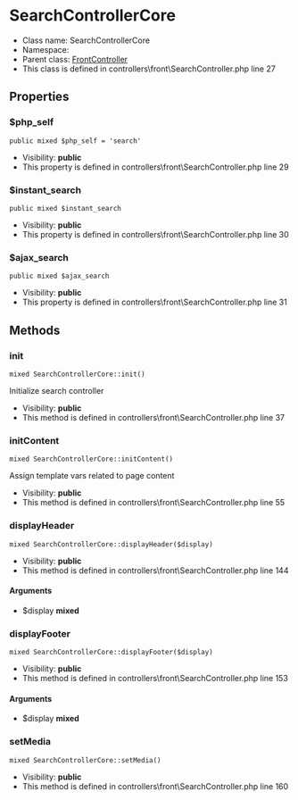 SearchControllerCore
===============






* Class name: SearchControllerCore
* Namespace: 
* Parent class: [FrontController](FrontControllerCore)
* This class is defined in controllers\front\SearchController.php line 27





Properties
----------


### $php_self

    public mixed $php_self = 'search'





* Visibility: **public**
* This property is defined in controllers\front\SearchController.php line 29


### $instant_search

    public mixed $instant_search





* Visibility: **public**
* This property is defined in controllers\front\SearchController.php line 30


### $ajax_search

    public mixed $ajax_search





* Visibility: **public**
* This property is defined in controllers\front\SearchController.php line 31


Methods
-------


### init

    mixed SearchControllerCore::init()

Initialize search controller



* Visibility: **public**
* This method is defined in controllers\front\SearchController.php line 37




### initContent

    mixed SearchControllerCore::initContent()

Assign template vars related to page content



* Visibility: **public**
* This method is defined in controllers\front\SearchController.php line 55




### displayHeader

    mixed SearchControllerCore::displayHeader($display)





* Visibility: **public**
* This method is defined in controllers\front\SearchController.php line 144


#### Arguments
* $display **mixed**



### displayFooter

    mixed SearchControllerCore::displayFooter($display)





* Visibility: **public**
* This method is defined in controllers\front\SearchController.php line 153


#### Arguments
* $display **mixed**



### setMedia

    mixed SearchControllerCore::setMedia()





* Visibility: **public**
* This method is defined in controllers\front\SearchController.php line 160




